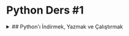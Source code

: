 # Python Ders #1


<details> 
<summary> ## Python'ı İndirmek, Yazmak ve Çalıştırmak </summary>

    Python'ı yazmak için öncelikle bilgisayarınızda python3 olup olmadığını kontrol etmeniz gerekiyor. 

    Bunu yapmak da çok basit.

    ### Windows'a python 3'ü indirmek

    Öncelikle Windows + Pause/Break tuş kombinasyonlarına basarak bilgisayarınızın Windows'un 32-bit versyionunu mu 64-bit versiyonu mu çalıştırdığını kontrol edin. Bu size Sistem bilgisini açacak. Açılan bu pencerede "Sistem tipi" satırına bakın. Windows için Python'ı indirmek için resmi siteyi ziyaret edebilirsiniz: [https://www.python.org/downloads/windows/](https://www.python.org/downloads/windows/). "Son Python 3 Sürümü - Python x.x.x" bağlantısına tıklayın. Eğer bilgisayarınız 64-bit versiyon Windows çalıştırıyorsa, Windows x86-64 çalıştırılabilir yükleyici'yi indirin. Değilse, Windows x86 çalıştırılabilir yükleyici'yi indirin. Yükleyiciyi indirdikten sonra, çalıştırmalısınız (üzerine çift tıklayarak) ve oradaki talimatları takip etmelisiniz.

    Dikkat edilmesi gereken bir şey: Yükleme esnasında "Setup" ("Kur") işaretli bir pencere farkedeceksiniz. "Add Python 3.6 to PATH" ("PATH'e Python 3.6'yı ekle) kutucuğunun işaretli olduğundan emin olun ve aşağıda gösterildiği gibi "Install Now" ("Şimdi Yükle") 'a tıklayın:
    
    RESİM

    Önümüzdeki adımlarda, Windows Komut Satırını kullanıyor olacaksınız (ki ayrıca bahsedeceğiz). Şimdilik, bazı komutlar girmeniz gerekirse, Başlat menüsüne gidin ve arama alanına "Komut istemi" yazıp enter'a basın. (Windows'un eski sürümlerinde, komut satırını Başlat menüsü → Windows sistemi → Komut istemi ile başlatabilirsin.) Ayrıca "Çalıştır" penceresi açılana kadar Windows tuşunu basılı tutup "R"-tuşuna basabilirsin. Komut Satırı'nı açmak için, "cmd" yazın ve "Çalıştır" penceresinde enter'a basın.

    Daha sonraki kısımlar bütün işletim sistemlerinde ortak olduğundan en aşağı inerek bir sonraki adıma bakabilirsiniz.

    ### Python'ı Debian ve Ubuntu'ya yüklemek

    Bir terminal açıp sudo apt install python3.6 yazıp enter'a basarak kullanabilirsiniz.

    ### Python'ı Mac OS'e Kurmak

    Python kurulum dosyasını indirmek için resmi siteye gitmelisiniz: [https://www.python.org/downloads/release/python-361/](https://www.python.org/downloads/release/python-361/)

    - *Mac OS X yükleyici* dosyasını indirin,
    - *python-3.6.1-macosx10.6.pkg* 'a çift tıklayarak yükleyiciyi çalıştırın.

    Komut istemini açıp python3 komutunu çalıştırarak yüklemenin başarılı olup olmadığını doğrulayabilirsiniz:

    python3 --version

    Not: Eğer Windows kullanıyorsanız ve python3 bulunamadı hatasını alıyorsanız, python (3 olmadan) komutunu deneyin ve Python 3.6 sürümlerinin olup olmadığını kontrol edin.
    </details>
